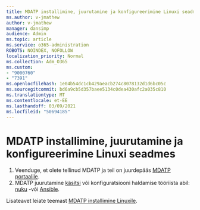```yaml
---
title: MDATP installimine, juurutamine ja konfigureerimine Linuxi seadmes
ms.author: v-jmathew
author: v-jmathew
manager: dansimp
audience: Admin
ms.topic: article
ms.service: o365-administration
ROBOTS: NOINDEX, NOFOLLOW
localization_priority: Normal
ms.collection: Adm_O365
ms.custom:
- "9000760"
- "7391"
ms.openlocfilehash: 1e04b54dc1cb429aeacb274c8078132d1d6bc05c
ms.sourcegitcommit: bd6a9cb5d357baee5134c0dea430afc2a035c810
ms.translationtype: MT
ms.contentlocale: et-EE
ms.lasthandoff: 03/09/2021
ms.locfileid: "50694185"
---
```

# <a name="install-deploy-and-configure-mdatp-on-a-linux-machine"></a>MDATP installimine, juurutamine ja konfigureerimine Linuxi seadmes

1. Veenduge, et olete tellinud MDATP ja teil on juurdepääs [MDATP portaalile](https://go.microsoft.com/fwlink/?linkid=2144512).
2. MDATP juurutamine [käsitsi](https://go.microsoft.com/fwlink/?linkid=2144809) või konfiguratsiooni haldamise tööriista abil: [nuku](https://go.microsoft.com/fwlink/?linkid=2144715) -või [Ansible](https://go.microsoft.com/fwlink/?linkid=2144716).

Lisateavet leiate teemast [MDATP installimine Linuxile](https://go.microsoft.com/fwlink/?linkid=2144717).
